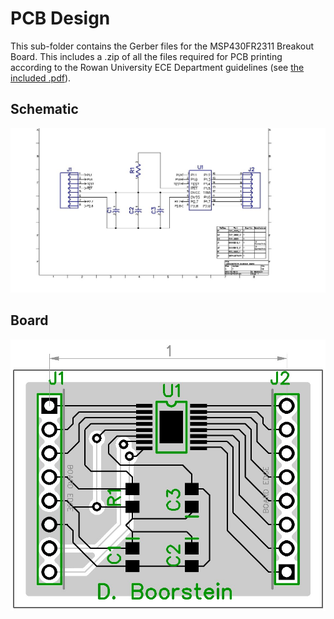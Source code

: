 # PCB Design

This sub-folder contains the Gerber files for the MSP430FR2311 Breakout Board. This includes a .zip of all the files required for PCB printing according to the Rowan University ECE Department guidelines (see [the included .pdf](https://github.com/RU09342/lab-5-sensing-the-world-around-you-glenn-dawson/blob/master/PCB%20Design/rowan_PCB.pdf)).

## Schematic

 ![Schematic](https://github.com/RU09342/lab-5-sensing-the-world-around-you-glenn-dawson/blob/master/PCB%20Design/MSP430FR2311_Schematic.jpg)

## Board

 ![Board](https://github.com/RU09342/lab-5-sensing-the-world-around-you-glenn-dawson/blob/master/PCB%20Design/board.jpg)